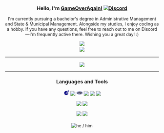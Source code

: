 <div align="center">

### Hello, I'm [GameOverAgain!](https://gameovers.net) <a href="https://discord.gg/qPy6nu9"><img src="https://raw.githubusercontent.com/anuraghazra/anuraghazra/master/assets/discord-round.svg" alt="Discord" width="27px"></a>
  
I'm currently pursuing a bachelor's degree in Administrative Management and State & Municipal Management. Alongside my studies, I enjoy coding as a hobby. If you have any questions, feel free to reach out to me on Discord—I'm frequently active there. Wishing you a great day! :)

![](https://komarev.com/ghpvc/?username=Molodejka) </br>
[![](https://discordapp.com/api/guilds/701057137698406431/embed.png?style=banner2)](https://discord.gg/qPy6nu9)

<hr>

<img align="center" src="https://discord.c99.nl/widget/theme-1/191280199143260161.png" />
  
  <hr>

### **Languages and Tools**  

<code><img height="20" src="https://raw.githubusercontent.com/github/explore/80688e429a7d4ef2fca1e82350fe8e3517d3494d/topics/lua/lua.png"></code>
<code><img height="20" src="https://cdn.discordapp.com/emojis/403294924432211968.png"></code>
<code><img height="20" src="https://raw.githubusercontent.com/github/explore/ccc16358ac4530c6a69b1b80c7223cd2744dea83/topics/php/php.png"></code>
<code><img height="20" src="https://www.freeiconspng.com/uploads/c-logo-icon-18.png"></code>
<code><img height="20" src="https://img.icons8.com/color/452/c-plus-plus-logo.png"></code>
<code><img height="20" src="https://img.icons8.com/color/344/javascript--v1.png"></code>
  
<code><img height="20" src="https://cdn.icon-icons.com/icons2/729/PNG/512/visualstudio_icon-icons.com_62717.png"></code>
<code><img height="20" src="https://code.visualstudio.com/favicon.ico"></code>

<code><img height="30" src="https://hatscripts.github.io/circle-flags/flags/ru.svg"></code>
<code><img height="30" src="https://hatscripts.github.io/circle-flags/flags/gb.svg"></code>


  <img src="https://raw.githubusercontent.com/klaasnicolaas/ColoredBadges/master/svg/pronouns/hehim.svg" alt="he / him" style="vertical-align:top; margin:6px 4px">
